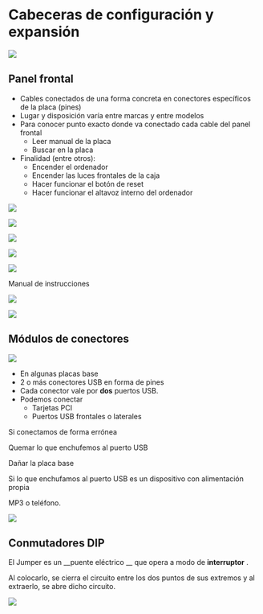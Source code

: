 # Cabeceras de configuración y expansión

![](img/U29_-_Cabeceras_de_conexi%C3%B3n_y_expansi%C3%B3n_%28panel_frontal%291.png)

## Panel frontal

* Cables conectados de una forma concreta en conectores específicos de la placa \(pines\)
* Lugar y disposición varía entre marcas y entre modelos
* Para conocer punto exacto donde va conectado cada cable del panel frontal
  * Leer manual de la placa
  * Buscar en la placa
* Finalidad \(entre otros\):
  * Encender el ordenador
  * Encender las luces frontales de la caja
  * Hacer funcionar el botón de reset
  * Hacer funcionar el altavoz interno del ordenador

![](img/U29_-_Cabeceras_de_conexi%C3%B3n_y_expansi%C3%B3n_%28panel_frontal%292.png)

![](img/U29_-_Cabeceras_de_conexi%C3%B3n_y_expansi%C3%B3n_%28panel_frontal%293.png)

![](img/U29_-_Cabeceras_de_conexi%C3%B3n_y_expansi%C3%B3n_%28panel_frontal%294.png)

![](img/U29_-_Cabeceras_de_conexi%C3%B3n_y_expansi%C3%B3n_%28panel_frontal%295.png)

![](img/U29_-_Cabeceras_de_conexi%C3%B3n_y_expansi%C3%B3n_%28panel_frontal%296.png)

Manual de instrucciones

![](img/U29_-_Cabeceras_de_conexi%C3%B3n_y_expansi%C3%B3n_%28panel_frontal%297.png)

![](img/U29_-_Cabeceras_de_conexi%C3%B3n_y_expansi%C3%B3n_%28panel_frontal%298.png)

## Módulos de conectores

![](img/U29_-_Cabeceras_de_conexi%C3%B3n_y_expansi%C3%B3n_%28panel_frontal%299.png)

* En algunas placas base
* 2 o más conectores USB en forma de pines
* Cada conector vale por  __dos__  puertos USB\.
* Podemos conectar
  * Tarjetas PCI
  * Puertos USB frontales o laterales

Si conectamos de forma errónea

Quemar lo que enchufemos al puerto USB

Dañar la placa base

Si lo que enchufamos al puerto USB es un dispositivo con alimentación propia

MP3 o teléfono\.

![](img/U29_-_Cabeceras_de_conexi%C3%B3n_y_expansi%C3%B3n_%28panel_frontal%2910.jpg)

## Conmutadores DIP

El Jumper es un  __puente eléctrico __ que opera a modo de  __interruptor__ \.

Al colocarlo, se cierra el circuito entre los dos puntos de sus extremos y al extraerlo, se abre dicho circuito\.

![](img/U29_-_Cabeceras_de_conexi%C3%B3n_y_expansi%C3%B3n_%28panel_frontal%2911.png)

